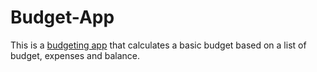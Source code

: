 # Budget-App
This is a [budgeting app](https://juliader.github.io/Budget-App) that calculates a basic budget based on a list of budget, expenses and balance.
